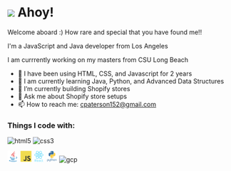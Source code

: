 <h1><img src="https://user-images.githubusercontent.com/88216297/197447547-06acf626-6045-4d28-bfb7-7dc4660a5781.gif" width="30"/> Ahoy! </h1>

<p>Welcome aboard :) How rare and special that you have found me!! </p>

<p>I'm a JavaScript and Java developer from Los Angeles</p>
<p>I am currrently working on my masters from CSU Long Beach</p>

- 🌳 I have been using HTML, CSS, and Javascript for 2 years
- 🌱 I am currently learning Java, Python, and Advanced Data Structures
- 🔭 I’m currently building Shopify stores
- 💬 Ask me about Shopify store setups
- 📫 How to reach me: cpaterson152@gmail.com

<h3>Things I code with: </h3>
<p>
  <img alt="html5" src="https://img.shields.io/badge/-HTML5-E34F26?style=flat-square&logo=html5&logoColor=white" />
  <img alt="css3" src="https://img.shields.io/badge/-css3-CC6699?style=flat-square&logo=css3&logoColor=white" />
  <p>
    <img src="https://raw.githubusercontent.com/devicons/devicon/master/icons/java/java-original.svg" alt="java" width="25" height="25" />
    <img src="https://raw.githubusercontent.com/devicons/devicon/master/icons/javascript/javascript-original.svg" alt="javascript" width="25" height="25" />
    <img src="https://raw.githubusercontent.com/devicons/devicon/master/icons/react/react-original-wordmark.svg" alt="react" width="25" height="25" />
    <img src="https://raw.githubusercontent.com/devicons/devicon/master/icons/python/python-original-wordmark.svg" alt="python" width="25" height="25" />
    <img src="https://www.vectorlogo.zone/logos/google_cloud/google_cloud-icon.svg" alt="gcp" width="25" height="25" />
  </p>
</p>
